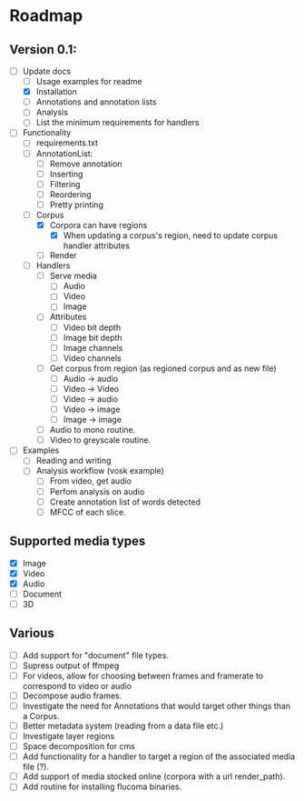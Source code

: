 # Roadmap

## Version 0.1:
- [ ] Update docs
    - [ ] Usage examples for readme
    - [x] Installation
    - [ ] Annotations and annotation lists
    - [ ] Analysis
    - [ ] List the minimum requirements for handlers
- [ ] Functionality
    - [ ] requirements.txt
    - [ ] AnnotationList:
        - [ ] Remove annotation
        - [ ] Inserting
        - [ ] Filtering
        - [ ] Reordering
        - [ ] Pretty printing
    - [ ] Corpus
        - [x] Corpora can have regions
            - [x] When updating a corpus's region, need to update corpus handler attributes
        - [ ] Render
    - [ ] Handlers
        - [ ] Serve media
            - [ ] Audio
            - [ ] Video
            - [ ] Image
        - [ ] Attributes
            - [ ] Video bit depth
            - [ ] Image bit depth
            - [ ] Image channels
            - [ ] Video channels
        - [ ] Get corpus from region (as regioned corpus and as new file)
            - [ ] Audio -> audio
            - [ ] Video -> Video
            - [ ] Video -> audio
            - [ ] Video -> image
            - [ ] Image -> image
        - [ ] Audio to mono routine.
        - [ ] Video to greyscale routine.
- [ ] Examples
    - [ ] Reading and writing
    - [ ] Analysis workflow (vosk example)
        - [ ] From video, get audio
        - [ ] Perfom analysis on audio
        - [ ] Create annotation list of words detected
        - [ ] MFCC of each slice.

## Supported media types
- [x] Image
- [x] Video
- [x] Audio
- [ ] Document
- [ ] 3D

## Various
- [ ] Add support for "document" file types.
- [ ] Supress output of ffmpeg
- [ ] For videos, allow for choosing between frames and framerate to correspond to video or audio
- [ ] Decompose audio frames.
- [ ] Investigate the need for Annotations that would target other things than a Corpus.
- [ ] Better metadata system (reading from a data file etc.)
- [ ] Investigate layer regions
- [ ] Space decomposition for cms
- [ ] Add functionality for a handler to target a region of the associated media file (?).
- [ ] Add support of media stocked online (corpora with a url render_path).
- [ ] Add routine for installing flucoma binaries.